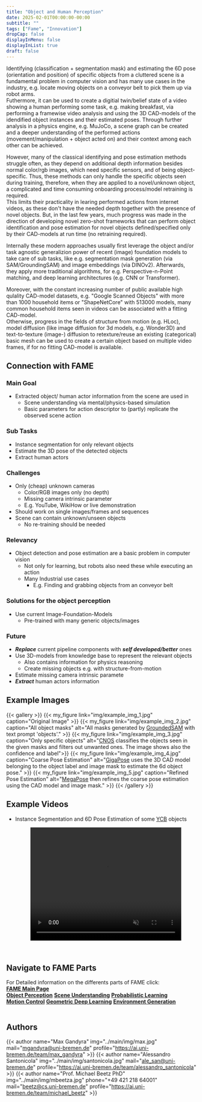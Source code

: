 ```yaml
---
title: "Object and Human Perception"
date: 2025-02-01T00:00:00-00:00
subtitle: ""
tags: ["Fame", "Innovation"]
dropCap: false
displayInMenu: false
displayInList: true
draft: false
---
```


Identifying (classification + segmentation mask) and estimating the 6D pose (orientation and position) of specific objects from a cluttered scene is a fundamental problem in computer vision and has many use cases in the industry, e.g. locate moving objects on a conveyor belt to pick them up via robot arms.\
Futhermore, it can be used to create a digitial twin/belief state of a video showing a human performing some task, e.g. making breakfast, via performing a framewise video analysis and using the 3D CAD-models of the idendified object instances and their estimated poses.
Through further analysis in a physics engine, e.g. MuJoCo, a scene graph can be created and a deeper understanding of the performed actions (movement/manipulation + object acted on) and their context among each other can be achieved.

However, many of the classical identifying and pose estimation methods struggle often, as they depend on additional depth information besides normal color/rgb images, which need specific sensors, and of being object-specific. Thus, these methods can only handle the specific objects seen during training, therefore, when they are applied to a novel/unknown object, a complicated and time consuming onboarding process/model retraining is required.\
This limits their practicality in learing performed actions from internet videos, as these don't have the needed depth together with the presence of novel objects.
But, in the last few years, much progress was made in the direction of developing novel zero-shot frameworks that can perform object identification and pose estimation for novel objects defined/specified only by their CAD-models at run time (no retraining required).

Internally these modern approaches usually first leverage the object and/or task agnostic generalizion power of recent (image) foundation models to take care of sub tasks, like e.g. segmentation mask generation (via SAM/GroundingSAM) and image embeddings (via DINOv2).
Afterwards, they apply more traditional algorithms, for e.g. Perspective-n-Point matching, and deep learning architectures (e.g. CNN or Transformer).

Moreover, with the constant increasing number of public available high qulality CAD-model datasets, e.g. "Google Scanned Objects" with more than 1000 household items or "ShapeNetCore" with 513000 models, many common household items seen in videos can be associated with a fitting CAD-model.\
Otherwise, progress in the fields of structure from motion (e.g. HLoc), model diffusion (like image diffusion for 3d models, e.g. Wonder3D) and text-to-texture (image-) diffusion to retexture/reuse an existing (categorical) basic mesh can be used to create  a certain object based on multiple video frames, if for no fitting CAD-model is available. 


## Connection with FAME

### Main Goal

- Extracted object/ human actor information from the scene are used in
  - Scene understanding via mental/physics-based simulation
  - Basic parameters for action descriptor to (partly) replicate the observed scene action


### Sub Tasks

- Instance segmentation for only relevant objects
- Estimate the 3D pose of the detected objects
- Extract human actors


### Challenges

- Only (cheap) unknown cameras
  - Color/RGB images only (no depth)
  - Missing camera intrinsic parameter
  - E.g. YouTube, WikiHow or live demonstration
- Should work on single images/frames and sequences
- Scene can contain unknown/unseen objects
  - No re-training should be needed


### Relevancy

- Object detection and pose estimation are a basic problem in computer vision
  - Not only for learning, but robots also need these while executing an action
  - Many Industrial use cases
    - E.g. Finding and grabbing objects from an conveyor belt


### Solutions for the object perception

- Use current Image-Foundation-Models
  - Pre-trained with many generic objects/images


### Future

- ***Replace*** current pipeline components with ***self developed/better*** ones
- Use 3D-models from knowledge base to represent the relevant objects
  - Also contains information for physics reasoning
  - Create missing objects e.g. with structure-from-motion
- Estimate missing camera intrinsic paramete
- ***Extract*** human actors information


## Example Images

{{< gallery >}}
  {{< my_figure link="img/example_img_1.jpg" caption="Original Image" >}}
  {{< my_figure link="img/example_img_2.jpg" caption="All object masks" alt="All masks generated by <a target='_blank' href='https://arxiv.org/abs/2401.14159'>GroundedSAM</a> with text prompt 'objects'." >}}
  {{< my_figure link="img/example_img_3.jpg" caption="Only specific objects" alt="<a target='_blank' href='https://nv-nguyen.github.io/cnos/'>CNOS</a> classifies the objects seen in the given masks and filters out unwanted ones. The image shows also the confidence and label">}}
  {{< my_figure link="img/example_img_4.jpg" caption="Coarse Pose Estimation" alt="<a target='_blank' href='https://nv-nguyen.github.io/gigapose/'>GigaPose</a> uses the 3D CAD model belonging to the object label and image mask to estimate the 6d object pose." >}}
  {{< my_figure link="img/example_img_5.jpg" caption="Refined Pose Estimation" alt="<a target='_blank' href='https://megapose6d.github.io/'>MegaPose</a> then refines the coarse pose estimation using the CAD model and image mask." >}}
{{< /gallery >}}


## Example Videos

- Instance Segmentation and 6D Pose Estimation of some <a target="_blank" href="https://www.ycbbenchmarks.com/">YCB</a> objects
  <figure class="video_container">
    <video width="100%" height="300" loop muted controls>
      <source src="vid/6dposes_grab.mp4" type="video/mp4">
      Your browser does not support the video tag.
    </video>
  </figure>
<br>


## Navigate to FAME Parts

<div>
  For Detailed information on the differents parts of FAME click:<br>
  <div class="btn-group" style="width:100%">
    <a class="btn btn-primary" style="width:100%;" target="_self" href="../"><b>FAME Main Page</b></a>
  </div>
  <div class="btn-group" style="width:100%">
    <a class="btn btn-success" style="width:33.3%;" target="_self" href="../perception"><b>Object Perception</b></a>
    <a class="btn btn-success" style="width:33.3%;" target="_self" href="../scene_understanding"><b>Scene Understanding</b></a>
    <a class="btn btn-success" style="width:33.3%;" target="_self" href="../probabilistic_learning"><b>Probabilistic Learning</b></a>
  </div>
  <div class="btn-group" style="width:100%">
    <a class="btn btn-success" style="width:33.3%;" target="_self" href="../motion_control"><b>Motion Control</b></a>
    <a class="btn btn-success" style="width:33.3%;" target="_self" href="../geometric_learning"><b>Geometric Deep Learning</b></a>
    <a class="btn btn-success" style="width:33.3%;" target="_self" href="../enviroment"><b>Environment Generation</b></a>
  </div>
</div>
<br>


## Authors

{{< author name="Max Gandyra" img="../main/img/max.jpg" mail="mgandyra@uni-bremen.de" profile="https://ai.uni-bremen.de/team/max_gandyra" >}}
{{< author name="Alessandro Santonicola" img="../main/img/santonicola.jpg" mail="ale_san@uni-bremen.de" profile="https://ai.uni-bremen.de/team/alessandro_santonicola" >}}
{{< author name="Prof. Michael Beetz PhD" img="../main/img/mbeetza.jpg" phone="+49 421 218 64001" mail="beetz@cs.uni-bremen.de" profile="https://ai.uni-bremen.de/team/michael_beetz" >}}

